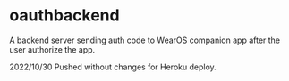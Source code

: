 # oauthbackend

A backend server sending auth code to WearOS companion app after the user authorize the app.

2022/10/30 Pushed without changes for Heroku deploy.
